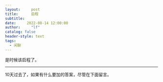 ```yaml
---
layout:     post
title:      启程
subtitle:   
date:     2022-08-14 12:00:00
author:     "lf"
catalog: false
header-style: text
tags:
  - 闲聊
---
```

是时候该启程了。

-------------------------------

10天过去了，如果有什么要加的答案，尽管在下面留言。

